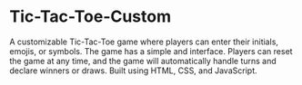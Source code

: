 # Tic-Tac-Toe-Custom
A customizable Tic-Tac-Toe game where players can enter their initials, emojis, or symbols. The game has a simple and interface. Players can reset the game at any time, and the game will automatically handle turns and declare winners or draws. Built using HTML, CSS, and JavaScript.
